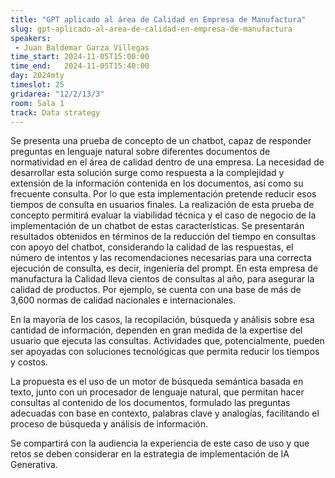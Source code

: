 ```yaml
---
title: "GPT aplicado al área de Calidad en Empresa de Manufactura"
slug: gpt-aplicado-al-area-de-calidad-en-empresa-de-manufactura
speakers:
 - Juan Baldemar Garza Villegas
time_start: 2024-11-05T15:00:00
time_end:   2024-11-05T15:40:00
day: 2024mty
timeslot: 25
gridarea: "12/2/13/3"
room: Sala 1
track: Data strategy
---
```


Se presenta una prueba de concepto de un chatbot, capaz de responder preguntas en lenguaje natural sobre diferentes documentos de normatividad en el área de calidad dentro de una empresa. La necesidad de desarrollar esta solución surge como respuesta a la complejidad y extensión de la información contenida en los documentos, así como su frecuente consulta. Por lo que esta implementación pretende reducir esos tiempos de consulta en usuarios finales. La realización de esta prueba de concepto permitirá evaluar la viabilidad técnica y el caso de negocio de la implementación de un chatbot de estas características. Se presentarán resultados obtenidos en términos de la reducción del tiempo en consultas con apoyo del chatbot, considerando la calidad de las respuestas, el número de intentos y las recomendaciones necesarias para una correcta ejecución de consulta, es decir, ingeniería del prompt. En esta empresa de manufactura la Calidad lleva cientos de consultas al año, para asegurar la calidad de productos. Por ejemplo, se cuenta con una base de más de 3,600 normas de calidad nacionales e internacionales.

En la mayoría de los casos, la recopilación, búsqueda y análisis sobre esa cantidad de información, dependen en gran medida de la expertise del usuario que ejecuta las consultas. Actividades que, potencialmente, pueden ser apoyadas con soluciones tecnológicas que permita reducir los tiempos y costos.

La propuesta es el uso de un motor de búsqueda semántica basada en texto, junto con un procesador de lenguaje natural, que permitan hacer consultas al contenido de los documentos, formulado las preguntas adecuadas con base en contexto, palabras clave y analogías, facilitando el proceso de búsqueda y análisis de información.

Se compartirá con la audiencia la experiencia de este caso de uso y que retos se deben considerar en la estrategia de implementación de IA Generativa.


